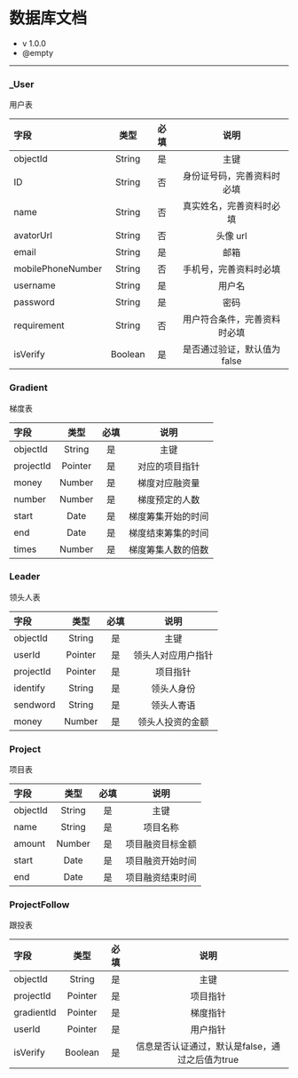 # 数据库文档

* v 1.0.0
* @empty

---

### _User

用户表

字段 | 类型 | 必填 | 说明
:--- | :---: | :---: | :---:
objectId | String | 是 | 主键
ID | String | 否 | 身份证号码，完善资料时必填
name | String | 否 | 真实姓名，完善资料时必填
avatorUrl | String | 否 | 头像 url
email | String | 是 | 邮箱
mobilePhoneNumber | String | 否 | 手机号，完善资料时必填
username | String | 是 | 用户名
password | String | 是 | 密码
requirement | String | 否 | 用户符合条件，完善资料时必填
isVerify | Boolean | 是 | 是否通过验证，默认值为false

### Gradient

梯度表

字段 | 类型 | 必填 | 说明
:--- | :---: | :---: | :---:
objectId | String | 是 | 主键
projectId | Pointer | 是 | 对应的项目指针
money | Number | 是 | 梯度对应融资量
number | Number | 是 | 梯度预定的人数
start | Date | 是 | 梯度筹集开始的时间
end | Date | 是 | 梯度结束筹集的时间
times | Number | 是 | 梯度筹集人数的倍数

### Leader

领头人表

字段 | 类型 | 必填 | 说明
:--- | :---: | :---: | :---:
objectId | String | 是 | 主键
userId | Pointer | 是 | 领头人对应用户指针
projectId | Pointer | 是 | 项目指针
identify | String | 是 | 领头人身份
sendword | String | 是 | 领头人寄语
money | Number | 是 | 领头人投资的金额

### Project

项目表

字段 | 类型 | 必填 | 说明
:--- | :---: | :---: | :---:
objectId | String | 是 | 主键
name | String | 是 | 项目名称
amount | Number | 是 | 项目融资目标金额
start | Date | 是 | 项目融资开始时间
end | Date | 是 | 项目融资结束时间

### ProjectFollow

跟投表

字段 | 类型 | 必填 | 说明
:--- | :---: | :---: | :---:
objectId | String | 是 | 主键
projectId | Pointer | 是 | 项目指针
gradientId | Pointer | 是 | 梯度指针
userId | Pointer | 是 | 用户指针
isVerify | Boolean | 是 | 信息是否认证通过，默认是false，通过之后值为true
